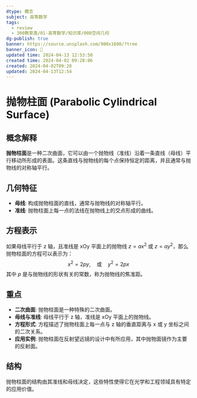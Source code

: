 ```yaml
---
dtype: 概念
subject: 高等数学
tags:
  - review
  - 300教育类/01-高等数学/知识库/008空间几何
dg-publish: true
banner: https://source.unsplash.com/900x1600/?tree
banner_icon: 🧠
updated time: 2024-04-13 12:53:50
created time: 2024-04-02 09:28:06
created: 2024-04-02T09:28
updated: 2024-04-13T12:54
---
```

# 抛物柱面 (Parabolic Cylindrical Surface)

## 概念解释
**抛物柱面**是一种二次曲面，它可以由一个抛物线（准线）沿着一条直线（母线）平行移动所形成的表面。这条直线与抛物线的每个点保持恒定的距离，并且通常与抛物线的对称轴平行。

## 几何特征
- **母线**: 构成抛物柱面的直线，通常与抛物线的对称轴平行。
- **准线**: 抛物柱面上每一点的法线在抛物线上的交点形成的曲线。

## 方程表示
如果母线平行于 z 轴，且准线是 xOy 平面上的抛物线 $z = ax^2$ 或 $z = ay^2$，那么抛物柱面的方程可以表示为：
$$x^2 = 2p y, \quad \text{或} \quad y^2 = 2p x$$
其中 $p$ 是与抛物线的形状有关的常数，称为抛物线的焦准距。

## 重点
- **二次曲面**: 抛物柱面是一种特殊的二次曲面。
- **母线与准线**: 母线平行于 z 轴，准线是 xOy 平面上的抛物线。
- **方程形式**: 方程描述了抛物柱面上每一点与 z 轴的垂直距离与 x 或 y 坐标之间的二次关系。
- **应用实例**: 抛物柱面在反射望远镜的设计中有所应用，其中抛物面镜作为主要的反射面。

## 结构
抛物柱面的结构由其准线和母线决定，这些特性使得它在光学和工程领域具有特定的应用价值。

